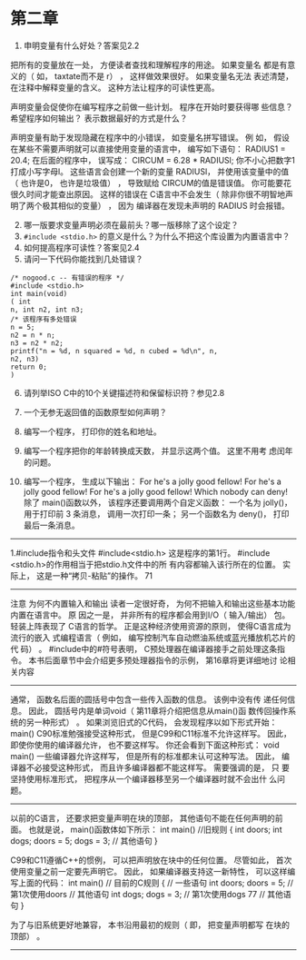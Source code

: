 # 第二章
1. 申明变量有什么好处？答案见2.2

把所有的变量放在一处， 方便读者查找和理解程序的用途。 如果变量名
都是有意义的（ 如， taxtate而不是 r） ， 这样做效果很好。 如果变量名无法
表述清楚， 在注释中解释变量的含义。 这种方法让程序的可读性更高。

声明变量会促使你在编写程序之前做一些计划。 程序在开始时要获得哪
些信息？ 希望程序如何输出？ 表示数据最好的方式是什么？

声明变量有助于发现隐藏在程序中的小错误， 如变量名拼写错误。 例
如， 假设在某些不需要声明就可以直接使用变量的语言中， 编写如下语句：
RADIUS1 = 20.4;
在后面的程序中， 误写成：
CIRCUM = 6.28 * RADIUSl;
你不小心把数字1打成小写字母l。 这些语言会创建一个新的变量
RADIUSl， 并使用该变量中的值（ 也许是0， 也许是垃圾值） ， 导致赋给
CIRCUM的值是错误值。 你可能要花很久时间才能查出原因。 这样的错误在
C语言中不会发生（ 除非你很不明智地声明了两个极其相似的变量） ， 因为
编译器在发现未声明的 RADIUS 时会报错。


2. 哪一版要求变量声明必须在最前头？哪一版移除了这个设定？
3. `#include <stdio.h>` 的意义是什么？为什么不把这个库设置为内置语言中？
4. 如何提高程序可读性？答案见2.4
5. 请问一下代码你能找到几处错误？
```
/* nogood.c -- 有错误的程序 */
#include <stdio.h>
int main(void)
( int
n, int n2, int n3;
/* 该程序有多处错误
n = 5;
n2 = n * n;
n3 = n2 * n2;
printf("n = %d, n squared = %d, n cubed = %d\n", n,
n2, n3)
return 0;
)
```

6. 请列举ISO C中的10个关键描述符和保留标识符？参见2.8

7. 一个无参无返回值的函数原型如何声明？
8. 编写一个程序， 打印你的姓名和地址。

9. 编写一个程序把你的年龄转换成天数， 并显示这两个值。 这里不用考
   虑闰年的问题。

10. 编写一个程序， 生成以下输出：
    For he's a jolly good fellow!
    For he's a jolly good fellow!
    For he's a jolly good fellow!
    Which nobody can deny!
    除了 main()函数以外， 该程序还要调用两个自定义函数： 一个名为
    jolly()， 用于打印前 3 条消息， 调用一次打印一条； 另一个函数名为
    deny()， 打印最后一条消息。





---

1.#include指令和头文件
#include<stdio.h>
这是程序的第1行。 #include <stdio.h>的作用相当于把stdio.h文件中的所
有内容都输入该行所在的位置。 实际上， 这是一种“拷贝-粘贴”的操作。
71

---

注意 为何不内置输入和输出
读者一定很好奇， 为何不把输入和输出这些基本功能内置在语言中。 原
因之一是， 并非所有的程序都会用到I/O（ 输入/输出） 包。 轻装上阵表现了
C语言的哲学。 正是这种经济使用资源的原则， 使得C语言成为流行的嵌入
式编程语言（ 例如， 编写控制汽车自动燃油系统或蓝光播放机芯片的代
码） 。 #include中的#符号表明， C预处理器在编译器接手之前处理这条指
令。 本书后面章节中会介绍更多预处理器指令的示例， 第16章将更详细地讨
论相关内容

---

通常， 函数名后面的圆括号中包含一些传入函数的信息。 该例中没有传
递任何信息。 因此， 圆括号内是单词void（ 第11章将介绍把信息从main()函
数传回操作系统的另一种形式） 。
如果浏览旧式的C代码， 会发现程序以如下形式开始：
main()
C90标准勉强接受这种形式， 但是C99和C11标准不允许这样写。 因此，
即使你使用的编译器允许， 也不要这样写。
你还会看到下面这种形式：
void main()
一些编译器允许这样写， 但是所有的标准都未认可这种写法。 因此， 编
译器不必接受这种形式， 而且许多编译器都不能这样写。 需要强调的是， 只
要坚持使用标准形式， 把程序从一个编译器移至另一个编译器时就不会出什
么问题。

---

以前的C语言， 还要求把变量声明在块的顶部， 其他语句不能在任何声明的前面。 也就是说， main()函数体如下所示：
int main() //旧规则
{ int
doors;
int dogs;
doors = 5;
dogs = 3;
// 其他语句
}

 C99和C11遵循C++的惯例， 可以把声明放在块中的任何位置。 尽管如此， 首次使用变量之前一定要先声明它。 因此， 如果编译器支持这一新特性， 可以这样编写上面的代码：
int main() // 目前的C规则
{ //
一些语句
int doors;
doors = 5; // 第1次使用doors
// 其他语句
int dogs;
dogs = 3; // 第1次使用dogs
77
// 其他语句
} 

为了与旧系统更好地兼容， 本书沿用最初的规则（ 即， 把变量声明都写
在块的顶部） 。

---



